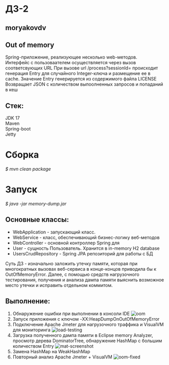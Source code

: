 # ДЗ-2
## moryakovdv

## Out of memory

Spring-приложение, реализующее несколько web-методов.  
Интерфейс с пользоваателем осуществляется через вызов соответсвующих URL
При вызове url /process?sessionId=<guid> происходит генерация Entry для случайного Integer-ключа и размещение ее в cache.
Значение Entry генерируется из содержимого файла LICENSE
Возвращает JSON с количеством выпоолненных запросов и попаданий в кеш

## Стек:
JDK 17  
Maven  
Spring-boot  
Jetty  

# Сборка
*$ mvn clean package*

# Запуск
*$ java -jar memory-dump.jar*  

## Оcновные классы:
- WebApplication - запускающий класс.  
- WebService - класс, обеспечивающий бизнес-логику веб-методов
- WebController - основной контроллер Spring для 
- User - сущность Пользователь. Хранится в in-memory H2 database
- UsersCrudRepository  - Spring JPA репозиторий для работы с БД


Суть ДЗ - изначально заложить утечку памяти, которая при многократных вызовах веб-сервиса в конце-концов приводила бы к OutOfMemoryError.
Далее, с помощью средств нагрузочного тестирования, получения и анализа дампа памяти выяснить возможное место утечки и исправить отдельном коммитом.

## Выполнение:
1. Обнаружение ошибки при выполнении в консоли IDE ![oom](https://github.com/OtusTeam/Java-Advanced-homework/assets/14349345/1cb5fdd2-3c58-4634-93bd-55cd5aa39bec)
2. Запуск приложения с ключом -XX:HeapDumpOnOutOfMemoryError
3. Подключение Apache Jmeter для нагрузочного траффика и VisualVM для мониторинга ![load-testing](https://github.com/OtusTeam/Java-Advanced-homework/assets/14349345/67aba4ca-5c81-489f-a7d0-584a9782f4d7)
4. Загрузка полученного дампа памяти в Eclipse memory Analyzer, просмотр дерева DominatorTree, обнаружение HashMap с большим количеством Entry
![mat-screenshot](https://github.com/OtusTeam/Java-Advanced-homework/assets/14349345/afe377da-9438-4f2f-a9d9-d22b196604f0)
5. Замена HashMap на WeakHashMap
6. Повторный анализ Apache Jmeter + VisualVM ![oom-fixed](https://github.com/OtusTeam/Java-Advanced-homework/assets/14349345/e126ec4e-b563-4039-9f98-fd5063ebe2c7)



 
